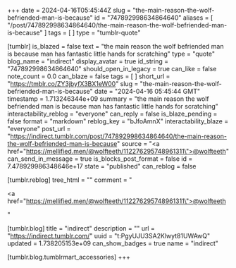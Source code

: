 +++
date = 2024-04-16T05:45:44Z
slug = "the-main-reason-the-wolf-befriended-man-is-because"
id = "747892998634864640"
aliases = [ "/post/747892998634864640/the-main-reason-the-wolf-befriended-man-is-because" ]
tags = [ ]
type = "tumblr-quote"

[tumblr]
is_blazed = false
text = "the main reason the wolf befriended man is because man has fantastic little hands for scratching"
type = "quote"
blog_name = "indirect"
display_avatar = true
id_string = "747892998634864640"
should_open_in_legacy = true
can_like = false
note_count = 0.0
can_blaze = false
tags = [ ]
short_url = "https://tmblr.co/ZY3jbyfX3BX1eW00"
slug = "the-main-reason-the-wolf-befriended-man-is-because"
date = "2024-04-16 05:45:44 GMT"
timestamp = 1.713246344e+09
summary = "the main reason the wolf befriended man is because man has fantastic little hands for scratching"
interactability_reblog = "everyone"
can_reply = false
is_blaze_pending = false
format = "markdown"
reblog_key = "bJfoAmnX"
interactability_blaze = "everyone"
post_url = "https://indirect.tumblr.com/post/747892998634864640/the-main-reason-the-wolf-befriended-man-is-because"
source = "<a href=\"https://mellified.men/@wolfteeth/112276295748961311\">@wolfteeth</a>"
can_send_in_message = true
is_blocks_post_format = false
id = 7.478929986348646e+17
state = "published"
can_reblog = false

[tumblr.reblog]
tree_html = ""
comment = "<p><a href=\"https://mellified.men/@wolfteeth/112276295748961311\">@wolfteeth</a></p>"

[tumblr.blog]
title = "indirect"
description = ""
url = "https://indirect.tumblr.com/"
uuid = "t:PgyUJU3SA2Klwyt81UWAwQ"
updated = 1.738205153e+09
can_show_badges = true
name = "indirect"

[tumblr.blog.tumblrmart_accessories]
+++
